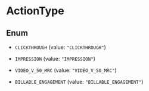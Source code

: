 

# ActionType

## Enum


* `CLICKTHROUGH` (value: `"CLICKTHROUGH"`)

* `IMPRESSION` (value: `"IMPRESSION"`)

* `VIDEO_V_50_MRC` (value: `"VIDEO_V_50_MRC"`)

* `BILLABLE_ENGAGEMENT` (value: `"BILLABLE_ENGAGEMENT"`)



